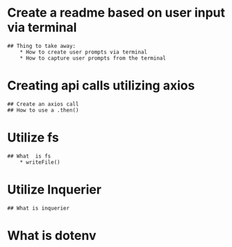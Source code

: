 

# Create a readme based on user input via terminal 
    ## Thing to take away:
        * How to create user prompts via terminal
        * How to capture user prompts from the terminal

# Creating api calls utilizing axios 
    ## Create an axios call
    ## How to use a .then()

# Utilize fs
    ## What  is fs
        * writeFile()

# Utilize Inquerier 
    ## What is inquerier

# What is dotenv